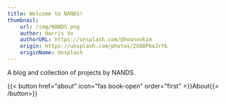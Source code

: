 ```yaml
---
title: Welcome to NANDS!
thumbnail:
    url: /img/NANDS.png
    author: Harris Vo
    authorURL: https://unsplash.com/@hoanvokim
    origin: https://unsplash.com/photos/ZX6BPboJrYk
    originName: Unsplash
---
```


A blog and collection of projects by NANDS.

{{< button href="about" icon="fas book-open" order="first" >}}About{{< /button>}}
